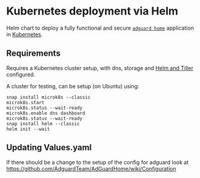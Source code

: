 # Kubernetes deployment via Helm
Helm chart to deploy a fully functional and secure [`adguard home`](https://github.com/AdguardTeam/AdGuardHome) application in [Kubernetes](https://kubernetes.io/).

## Requirements
Requires a Kubernetes cluster setup, with dns, storage and [Helm and Tiller](https://docs.helm.sh/) configured.

A cluster for testing, can be setup (on Ubuntu) using:
```
snap install microk8s --classic
microk8s.start
microk8s.status --wait-ready
microk8s.enable dns dashboard
microk8s.status --wait-ready
snap install helm --classic
helm init --wait
```

## Updating Values.yaml
If there should be a change to the setup of the config for adguard look at https://github.com/AdguardTeam/AdGuardHome/wiki/Configuration

